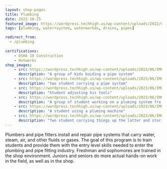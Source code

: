 ```yaml
---
layout: shop-pages
title: Plumbing
date: 2022-10-25
featured_image: https://wordpress.techhigh.us/wp-content/uploads/2022/04/sigmund-4CNNH2KEjhc-unsplash-1.jpg
tags: [plumbing, water+system, waterworkds, drains, pipes]

redirect_from: 
  - /plumbing
  
certifications:
    - OSHA 10 Construction
    - Hotworks
shop_images:
    - src: https://wordpress.techhigh.us/wp-content/uploads/2023/06/IMG_4598.HEIC.jpg
      description: "A group of kids buiding a pipe system"
    - src: https://wordpress.techhigh.us/wp-content/uploads/2023/06/IMG_4590.HEIC.jpg
      description: "two student carrying a pipe system"
    - src: https://wordpress.techhigh.us/wp-content/uploads/2023/06/IMG_3663.HEIC.jpg
      description: "Student adjusting his tools"
    - src: https://wordpress.techhigh.us/wp-content/uploads/2023/06/IMG_7973.HEIC.jpg
      description: "A group of student working on a pluming system fro a sink"
    - src: https://wordpress.techhigh.us/wp-content/uploads/2023/06/IMG_7950.HEIC.jpg
      description: "A student using a pluming machine"
    - src: https://wordpress.techhigh.us/wp-content/uploads/2023/06/IMG_3648.HEIC.jpg
      description: "Two student carrying things up the latter and storing it"
---
```


Plumbers and pipe fitters install and repair pipe systems that carry water, steam, air, and other fluids or gases. The goal of this program is to train students and provide them with the entry level skills needed to enter the plumbing and pipe fitting industry. Freshman and sophomores are trained in the shop environment. Juniors and seniors do more actual hands-on work in the field, as well as in the shop.





